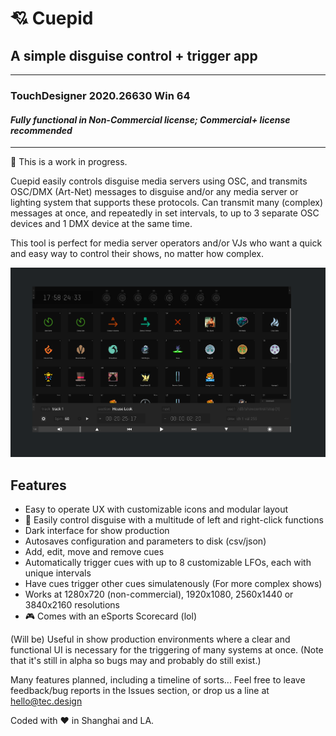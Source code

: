 # :cupid: Cuepid
## A simple disguise control + trigger app
---
### TouchDesigner 2020.26630 Win 64 
#### _Fully functional in Non-Commercial license; Commercial+ license recommended_

---

:mega: This is a work in progress.

Cuepid easily controls disguise media servers using OSC, and transmits OSC/DMX (Art-Net) messages to disguise and/or any media server or lighting system that supports these protocols. Can transmit many (complex) messages at once, and repeatedly in set intervals, to up to 3 separate OSC devices and 1 DMX device at the same time. 

This tool is perfect for media server operators and/or VJs who want a quick and easy way to control their shows, no matter how complex.

![Screenshot of Cuepid](/tex/git-screenshot.png "Screenshot of Cuepid")

## Features
- Easy to operate UX with customizable icons and modular layout
- :dart: Easily control disguise with a multitude of left and right-click functions
- Dark interface for show production
- Autosaves configuration and parameters to disk (csv/json)
- Add, edit, move and remove cues
- Automatically trigger cues with up to 8 customizable LFOs, each with unique intervals 
- Have cues trigger other cues simulatenously (For more complex shows)
- Works at 1280x720 (non-commercial), 1920x1080, 2560x1440 or 3840x2160 resolutions
- :video_game: Comes with an eSports Scorecard (lol)

(Will be) Useful in show production environments where a clear and functional UI is necessary for the triggering of many systems at once. (Note that it's still in alpha so bugs may and probably do still exist.)

Many features planned, including a timeline of sorts... Feel free to leave feedback/bug reports in the Issues section, or drop us a line at hello@tec.design

Coded with :heart: in Shanghai and LA.